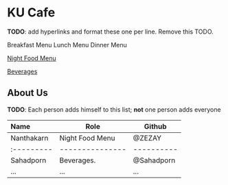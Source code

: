 # KU Cafe

**TODO**: add hyperlinks and format these one per line. Remove this TODO.

Breakfast Menu
Lunch Menu
Dinner Menu

[Night Food Menu](Menu.md#Night-Food-menu)

[Beverages](Menu.md#Beverages)


## About Us

**TODO**: Each person adds himself to this list; **not** one person adds everyone


| Name       | Role            | Github     |
| :--------- | --------------- | ---------- |
| Nanthakarn | Night Food Menu | @ZEZAY     |
| :--------- | --------------- | ---------- |
| Sahadporn  | Beverages.      | @Sahadporn |
| ...        | ...             | ...        |
